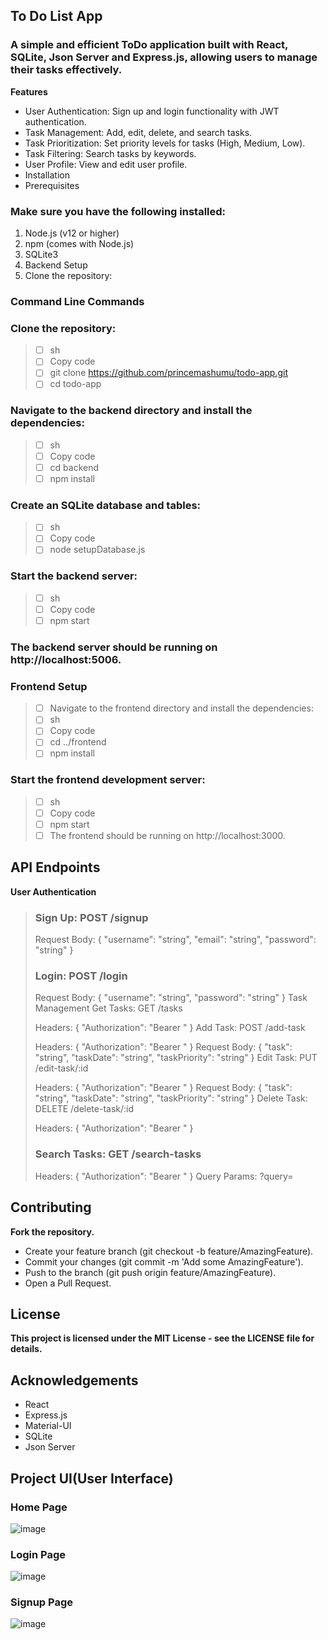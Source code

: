 ## **To Do List App**


### A simple and efficient ToDo application built with React, SQLite, Json Server and Express.js, allowing users to manage their tasks effectively.

**Features**

- User Authentication: Sign up and login functionality with JWT authentication.
- Task Management: Add, edit, delete, and search tasks.
- Task Prioritization: Set priority levels for tasks (High, Medium, Low).
- Task Filtering: Search tasks by keywords.
- User Profile: View and edit user profile.
- Installation
- Prerequisites
### Make sure you have the following installed:
1. Node.js (v12 or higher)
2. npm (comes with Node.js)
3. SQLite3
4. Backend Setup
5. Clone the repository:

### Command Line Commands

### Clone the repository:
> - [ ] sh
> - [ ] Copy code
> - [ ] git clone https://github.com/princemashumu/todo-app.git
> - [ ] cd todo-app
### Navigate to the backend directory and install the dependencies:

> - [ ] sh
> - [ ] Copy code
> - [ ] cd backend
> - [ ] npm install
### Create an SQLite database and tables:

> - [ ] sh
> - [ ] Copy code
> - [ ] node setupDatabase.js
### Start the backend server:

> - [ ] sh
> - [ ] Copy code
> - [ ] npm start
### The backend server should be running on http://localhost:5006.

### Frontend Setup
> - [ ] Navigate to the frontend directory and install the dependencies:
> - [ ] sh
> - [ ] Copy code
> - [ ] cd ../frontend
> - [ ] npm install
### Start the frontend development server: 
> - [ ] sh
> - [ ] Copy code
> - [ ] npm start
> - [ ] The frontend should be running on http://localhost:3000.


## API Endpoints
**User Authentication**

>### Sign Up: POST /signup
> 
> Request Body: { "username": "string", "email": "string", "password": "string" }
>### Login: POST /login
> 
> Request Body: { "username": "string", "password": "string" }
> Task Management
> Get Tasks: GET /tasks
> 
> Headers: { "Authorization": "Bearer <token>" }
> Add Task: POST /add-task
> 
> Headers: { "Authorization": "Bearer <token>" }
> Request Body: { "task": "string", "taskDate": "string", "taskPriority": "string" }
> Edit Task: PUT /edit-task/:id
> 
> Headers: { "Authorization": "Bearer <token>" }
> Request Body: { "task": "string", "taskDate": "string", "taskPriority": "string" }
> Delete Task: DELETE /delete-task/:id
> 
> Headers: { "Authorization": "Bearer <token>" }
>### Search Tasks: GET /search-tasks
> 
> Headers: { "Authorization": "Bearer <token>" }
> Query Params: ?query=<search-term>

## Contributing
**Fork the repository.**

- Create your feature branch (git checkout -b feature/AmazingFeature).
- Commit your changes (git commit -m 'Add some AmazingFeature').
- Push to the branch (git push origin feature/AmazingFeature).
- Open a Pull Request.
## License
**This project is licensed under the MIT License - see the LICENSE file for details.**

## Acknowledgements

- React
- Express.js
- Material-UI
- SQLite
- Json Server

## Project UI(User Interface)
### Home Page
![image](https://github.com/user-attachments/assets/f21f6a7c-2e3c-4660-9aec-a8eb10e7a563)
### Login Page
![image](https://github.com/user-attachments/assets/6d2e510d-5bbc-4406-9e3e-257864302f6c)
### Signup Page
![image](https://github.com/user-attachments/assets/1936bd94-ac82-4321-8aab-0053c4945190)

